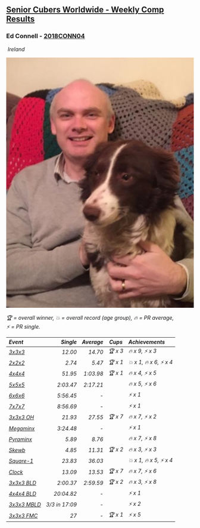 <style>table {white-space: nowrap;}</style>
<link rel="stylesheet" type="text/css" href="/scw-comp/css/flags.css" />

## [Senior Cubers Worldwide - Weekly Comp Results](/scw-comp/results/)
### Ed Connell - [2018CONN04](https://www.worldcubeassociation.org/persons/2018CONN04)

<i class="flag flag-IE" />&nbsp;Ireland

![Ed Connell](1583010027.jpg)

<span style="white-space: nowrap;">🏆 = overall winner</span>, <span style="white-space: nowrap;">💥 = overall record (age group)</span>, <span style="white-space: nowrap;">🔥 = PR average</span>, <span style="white-space: nowrap;">⚡ = PR single</span>.

| Event | Single | Average | Cups | Achievements|
| :-- | --: | --: | :--: | :-- |
| [3x3x3](333.md) | 12.00 | 14.70 | 🏆 x 3 | 🔥 x 9, ⚡ x 3 |
| [2x2x2](222.md) | 2.74 | 5.47 | 🏆 x 1 | 💥 x 1, 🔥 x 6, ⚡ x 4 |
| [4x4x4](444.md) | 51.95 | 1:03.98 | 🏆 x 1 | 🔥 x 4, ⚡ x 5 |
| [5x5x5](555.md) | 2:03.47 | 2:17.21 |  | 🔥 x 5, ⚡ x 6 |
| [6x6x6](666.md) | 5:56.45 | - |  | ⚡ x 1 |
| [7x7x7](777.md) | 8:56.69 | - |  | ⚡ x 1 |
| [3x3x3 OH](333oh.md) | 21.93 | 27.55 | 🏆 x 7 | 🔥 x 7, ⚡ x 2 |
| [Megaminx](minx.md) | 3:24.48 | - |  | ⚡ x 1 |
| [Pyraminx](pyram.md) | 5.89 | 8.76 |  | 🔥 x 7, ⚡ x 8 |
| [Skewb](skewb.md) | 4.85 | 11.31 | 🏆 x 2 | 🔥 x 3, ⚡ x 3 |
| [Square-1](sq1.md) | 23.83 | 36.03 |  | 💥 x 1, 🔥 x 5, ⚡ x 4 |
| [Clock](clock.md) | 13.09 | 13.53 | 🏆 x 7 | 🔥 x 7, ⚡ x 6 |
| [3x3x3 BLD](333bf.md) | 2:00.37 | 2:59.59 | 🏆 x 2 | 🔥 x 3, ⚡ x 8 |
| [4x4x4 BLD](444bf.md) | 20:04.82 | - |  | ⚡ x 1 |
| [3x3x3 MBLD](333mbf.md) | 3/3 in 17:09 | - |  | ⚡ x 2 |
| [3x3x3 FMC](333fm.md) | 27 | - | 🏆 x 1 | ⚡ x 5 |

<!-- Global site tag (gtag.js) - Google Analytics -->
<script async src="https://www.googletagmanager.com/gtag/js?id=UA-86348435-3"></script>
<script>window.dataLayer = window.dataLayer || []; function gtag() {dataLayer.push(arguments);} gtag('js', new Date()); gtag('config', 'UA-86348435-3');</script>

